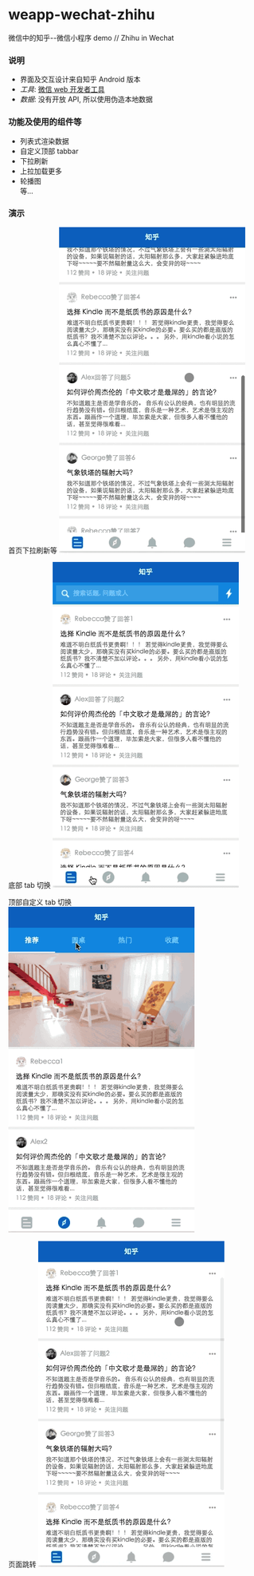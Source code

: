 # weapp-wechat-zhihu
微信中的知乎--微信小程序 demo // Zhihu in Wechat

### 说明
- 界面及交互设计来自知乎 Android 版本
- _工具_: [微信 web 开发者工具](https://mp.weixin.qq.com/debug/wxadoc/dev/devtools/download.html?t=1477579747265)
- _数据_: 没有开放 API, 所以使用伪造本地数据

### 功能及使用的组件等
* 列表式渲染数据
* 自定义顶部 tabbar
* 下拉刷新
* 上拉加载更多
* 轮播图
<br/>等...

### 演示
首页下拉刷新等
![](images/index_scroll.gif)

底部 tab 切换
![](images/bottom_tab.gif)

顶部自定义 tab 切换
![](images/top_tab.gif)

页面跳转
![](images/navigation.gif)





